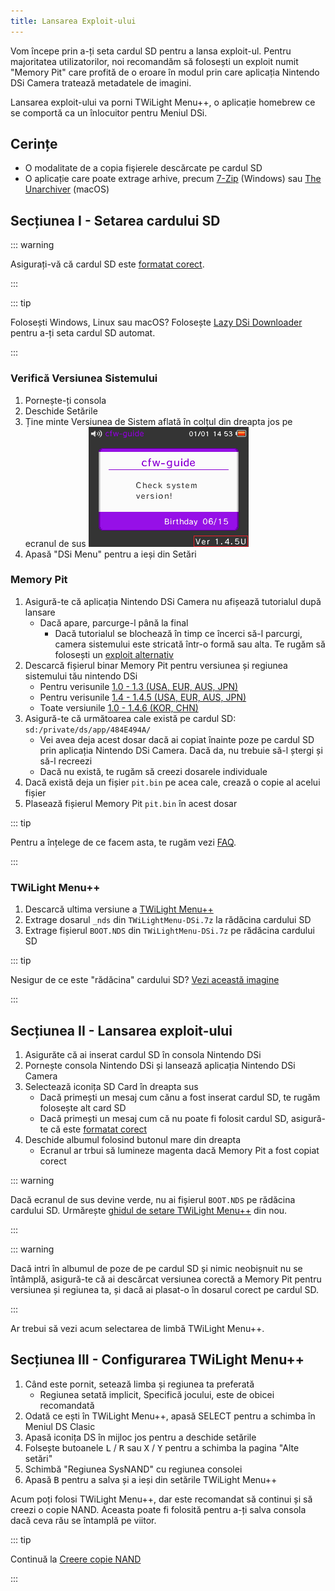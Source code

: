 ```yaml
---
title: Lansarea Exploit-ului
---
```


Vom începe prin a-ți seta cardul SD pentru a lansa exploit-ul. Pentru majoritatea utilizatorilor, noi recomandăm să folosești un exploit numit "Memory Pit" care profită de o eroare în modul prin care aplicația Nintendo DSi Camera tratează metadatele de imagini.

Lansarea exploit-ului va porni TWiLight Menu++, o aplicație homebrew ce se comportă ca un înlocuitor pentru Meniul DSi.

## Cerințe
- O modalitate de a copia fişierele descărcate pe cardul SD
- O aplicație care poate extrage arhive, precum [7-Zip](https://www.7-zip.org/) (Windows) sau [ The Unarchiver](https://apps.apple.com/us/app/the-unarchiver/id425424353) (macOS)

## Secțiunea I - Setarea cardului SD
::: warning

Asigurați-vă că cardul SD este [formatat corect](sd-card-setup).

:::

::: tip

Folosești Windows, Linux sau macOS? Folosește [Lazy DSi Downloader](lazy-dsi-downloader) pentru a-ți seta cardul SD automat.

:::

### Verifică Versiunea Sistemului

1. Pornește-ți consola
1. Deschide Setările
1. Ține minte Versiunea de Sistem aflată în colțul din dreapta jos pe ecranul de sus ![Captură de ecran al locului unde Versiunea Sistemului se află](/assets/images/system-version-check.png)
1. Apasă "DSi Menu" pentru a ieși din Setări

### Memory Pit
1. Asigură-te că aplicația Nintendo DSi Camera nu afișează tutorialul după lansare
   - Dacă apare, parcurge-l până la final
     - Dacă tutorialul se blochează în timp ce încerci să-l parcurgi, camera sistemului este stricată într-o formă sau alta. Te rugăm să folosești un [exploit alternativ](alternate-exploits)
1. Descarcă fișierul binar Memory Pit pentru versiunea și regiunea sistemului tău nintendo DSi
   - Pentru verisunile [1.0 - 1.3 (USA, EUR, AUS, JPN)](/assets/files/memory_pit/256/pit.bin)
   - Pentru verisunile [1.4 - 1.4.5 (USA, EUR, AUS, JPN)](/assets/files/memory_pit/768_1024/pit.bin)
   - Toate versiunile [1.0 - 1.4.6 (KOR, CHN)](/assets/files/memory_pit/256/pit.bin)
1. Asigură-te că următoarea cale există pe cardul SD: `sd:/private/ds/app/484E494A/`
   - Vei avea deja acest dosar dacă ai copiat înainte poze pe cardul SD prin aplicația Nintendo DSi Camera. Dacă da, nu trebuie să-l ștergi și să-l recreezi
   - Dacă nu există, te rugăm să creezi dosarele individuale
1. Dacă există deja un fișier `pit.bin` pe acea cale, crează o copie al acelui fișier
1. Plasează fișierul Memory Pit `pit.bin` în acest dosar

::: tip

Pentru a înțelege de ce facem asta, te rugăm vezi [FAQ](faq.html#what-functionality-will-i-lose-by-modding-my-system).

:::

### TWiLight Menu++
1. Descarcă ultima versiune a [TWiLight Menu++](https://github.com/DS-Homebrew/TWiLightMenu/releases/latest/download/TWiLightMenu-DSi.7z)
1. Extrage dosarul `_nds` din `TWiLightMenu-DSi.7z` la rădăcina cardului SD
1. Extrage fișierul `BOOT.NDS` din `TWiLightMenu-DSi.7z` pe rădăcina cardului SD

::: tip

Nesigur de ce este "rădăcina" cardului SD? [Vezi această imagine](https://media.discordapp.net/attachments/489307733074640926/756947922804932739/wherestheroot.png)

:::

## Secțiunea II - Lansarea exploit-ului
1. Asigurăte că ai inserat cardul SD în consola Nintendo DSi
1. Pornește consola Nintendo DSi și lansează aplicația Nintendo DSi Camera
1. Selectează iconița SD Card în dreapta sus
   - Dacă primești un mesaj cum cănu a fost inserat cardul SD, te rugăm folosește alt card SD
   - Dacă primești un mesaj cum că nu poate fi folosit cardul SD, asigură-te că este [formatat corect](sd-card-setup)
1. Deschide albumul folosind butonul mare din dreapta
   - Ecranul ar trbui să lumineze magenta dacă Memory Pit a fost copiat corect

::: warning

Dacă ecranul de sus devine verde, nu ai fișierul `BOOT.NDS` pe rădăcina cardului SD. Urmărește [ghidul de setare TWiLight Menu++](launching-the-exploit.html#twilight-menu) din nou.

:::

::: warning

Dacă intri în albumul de poze de pe cardul SD și nimic neobișnuit nu se întâmplă, asigură-te că ai descărcat versiunea corectă a Memory Pit pentru versiunea și regiunea ta, și dacă ai plasat-o în dosarul corect pe cardul SD.

:::

Ar trebui să vezi acum selectarea de limbă TWiLight Menu++.

## Secțiunea III - Configurarea TWiLight Menu++
1. Când este pornit, setează limba și regiunea ta preferată
   - Regiunea setată implicit, Specifică jocului, este de obicei recomandată
1. Odată ce ești în TWiLight Menu++, apasă SELECT pentru a schimba în Meniul DS Clasic
1. Apasă iconița DS în mijloc jos pentru a deschide setările
1. Folsește butoanele <kbd class="l">L</kbd> / <kbd class="r">R</kbd> sau <kbd class="face">X</kbd> / <kbd class="face">Y</kbd> pentru a schimba la pagina "Alte setări"
1. Schimbă "Regiunea SysNAND" cu regiunea consolei
1. Apasă <kbd class="face">B</kbd> pentru a salva și a ieși din setările TWiLight Menu++

Acum poți folosi TWiLight Menu++, dar este recomandat să continui și să creezi o copie NAND. Aceasta poate fi folosită pentru a-ți salva consola dacă ceva rău se întamplă pe viitor.

::: tip

Continuă la [Creere copie NAND](dumping-nand)

:::
